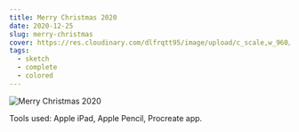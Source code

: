 ```yaml
---
title: Merry Christmas 2020
date: 2020-12-25
slug: merry-christmas
cover: https://res.cloudinary.com/dlfrqtt95/image/upload/c_scale,w_960/v1610396021/132612459_3487268021388557_6889947850800929338_n.jpg_js82ql.jpg
tags:
  - sketch
  - complete
  - colored
---
```


![Merry Christmas 2020](https://res.cloudinary.com/dlfrqtt95/image/upload/c_scale,w_960/v1610396021/132612459_3487268021388557_6889947850800929338_n.jpg_js82ql.jpg)

Tools used:
Apple iPad, Apple Pencil, Procreate app.

